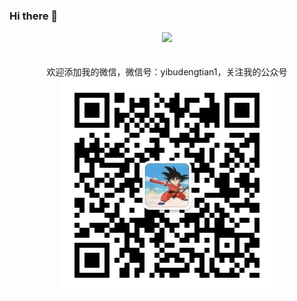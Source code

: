 ### Hi there 👋
<div align="center">
  <img src="https://github-readme-stats.vercel.app/api?username=ybdt&show_icons=true&theme=dracula" /> 
</div>
<br>
<br>

<div align="center">
  欢迎添加我的微信，微信号：yibudengtian1，关注我的公众号  
  <img src="./pic/02.jpg" />
</div>


<!--
**ybdt/ybdt** is a ✨ _special_ ✨ repository because its `README.md` (this file) appears on your GitHub profile.

Here are some ideas to get you started:

- 🔭 I’m currently working on ...
- 🌱 I’m currently learning ...
- 👯 I’m looking to collaborate on ...
- 🤔 I’m looking for help with ...
- 💬 Ask me about ...
- 📫 How to reach me: ...
- 😄 Pronouns: ...
- ⚡ Fun fact: ...
-->

